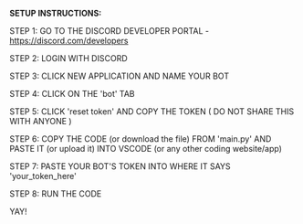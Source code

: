 **SETUP INSTRUCTIONS:**

STEP 1: GO TO THE DISCORD DEVELOPER PORTAL - https://discord.com/developers

STEP 2: LOGIN WITH DISCORD

STEP 3: CLICK NEW APPLICATION AND NAME YOUR BOT

STEP 4: CLICK ON THE 'bot' TAB

STEP 5: CLICK 'reset token' AND COPY THE TOKEN ( DO NOT SHARE THIS WITH ANYONE )

STEP 6: COPY THE CODE (or download the file) FROM 'main.py' AND PASTE IT (or upload it) INTO VSCODE (or any other coding website/app)

STEP 7: PASTE YOUR BOT'S TOKEN INTO WHERE IT SAYS 'your_token_here'

STEP 8: RUN THE CODE

YAY!
